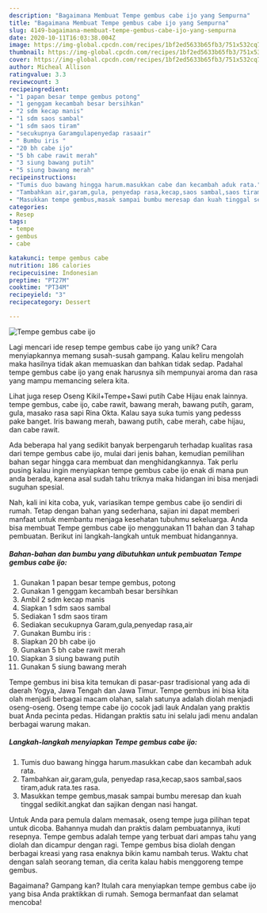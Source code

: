```yaml
---
description: "Bagaimana Membuat Tempe gembus cabe ijo yang Sempurna"
title: "Bagaimana Membuat Tempe gembus cabe ijo yang Sempurna"
slug: 4149-bagaimana-membuat-tempe-gembus-cabe-ijo-yang-sempurna
date: 2020-10-11T16:03:38.004Z
image: https://img-global.cpcdn.com/recipes/1bf2ed5633b65fb3/751x532cq70/tempe-gembus-cabe-ijo-foto-resep-utama.jpg
thumbnail: https://img-global.cpcdn.com/recipes/1bf2ed5633b65fb3/751x532cq70/tempe-gembus-cabe-ijo-foto-resep-utama.jpg
cover: https://img-global.cpcdn.com/recipes/1bf2ed5633b65fb3/751x532cq70/tempe-gembus-cabe-ijo-foto-resep-utama.jpg
author: Micheal Allison
ratingvalue: 3.3
reviewcount: 3
recipeingredient:
- "1 papan besar tempe gembus potong"
- "1 genggam kecambah besar bersihkan"
- "2 sdm kecap manis"
- "1 sdm saos sambal"
- "1 sdm saos tiram"
- "secukupnya Garamgulapenyedap rasaair"
- " Bumbu iris "
- "20 bh cabe ijo"
- "5 bh cabe rawit merah"
- "3 siung bawang putih"
- "5 siung bawang merah"
recipeinstructions:
- "Tumis duo bawang hingga harum.masukkan cabe dan kecambah aduk rata."
- "Tambahkan air,garam,gula, penyedap rasa,kecap,saos sambal,saos tiram,aduk rata.tes rasa."
- "Masukkan tempe gembus,masak sampai bumbu meresap dan kuah tinggal sedikit.angkat dan sajikan dengan nasi hangat."
categories:
- Resep
tags:
- tempe
- gembus
- cabe

katakunci: tempe gembus cabe 
nutrition: 186 calories
recipecuisine: Indonesian
preptime: "PT27M"
cooktime: "PT34M"
recipeyield: "3"
recipecategory: Dessert

---
```



![Tempe gembus cabe ijo](https://img-global.cpcdn.com/recipes/1bf2ed5633b65fb3/751x532cq70/tempe-gembus-cabe-ijo-foto-resep-utama.jpg)

Lagi mencari ide resep tempe gembus cabe ijo yang unik? Cara menyiapkannya memang susah-susah gampang. Kalau keliru mengolah maka hasilnya tidak akan memuaskan dan bahkan tidak sedap. Padahal tempe gembus cabe ijo yang enak harusnya sih mempunyai aroma dan rasa yang mampu memancing selera kita.

Lihat juga resep Oseng Kikil+Tempe+Sawi putih Cabe Hijau enak lainnya. tempe gembus, cabe ijo, cabe rawit, bawang merah, bawang putih, garam, gula, masako rasa sapi Rina Okta. Kalau saya suka tumis yang pedesss pake banget. Iris bawang merah, bawang putih, cabe merah, cabe hijau, dan cabe rawit.

Ada beberapa hal yang sedikit banyak berpengaruh terhadap kualitas rasa dari tempe gembus cabe ijo, mulai dari jenis bahan, kemudian pemilihan bahan segar hingga cara membuat dan menghidangkannya. Tak perlu pusing kalau ingin menyiapkan tempe gembus cabe ijo enak di mana pun anda berada, karena asal sudah tahu triknya maka hidangan ini bisa menjadi suguhan spesial.


Nah, kali ini kita coba, yuk, variasikan tempe gembus cabe ijo sendiri di rumah. Tetap dengan bahan yang sederhana, sajian ini dapat memberi manfaat untuk membantu menjaga kesehatan tubuhmu sekeluarga. Anda bisa membuat Tempe gembus cabe ijo menggunakan 11 bahan dan 3 tahap pembuatan. Berikut ini langkah-langkah untuk membuat hidangannya.

<!--inarticleads1-->

##### Bahan-bahan dan bumbu yang dibutuhkan untuk pembuatan Tempe gembus cabe ijo:

1. Gunakan 1 papan besar tempe gembus, potong
1. Gunakan 1 genggam kecambah besar bersihkan
1. Ambil 2 sdm kecap manis
1. Siapkan 1 sdm saos sambal
1. Sediakan 1 sdm saos tiram
1. Sediakan secukupnya Garam,gula,penyedap rasa,air
1. Gunakan  Bumbu iris :
1. Siapkan 20 bh cabe ijo
1. Gunakan 5 bh cabe rawit merah
1. Siapkan 3 siung bawang putih
1. Gunakan 5 siung bawang merah


Tempe gembus ini bisa kita temukan di pasar-pasr tradisional yang ada di daerah Yogya, Jawa Tengah dan Jawa Timur. Tempe gembus ini bisa kita olah menjadi berbagai macam olahan, salah satunya adalah diolah menjadi oseng-oseng. Oseng tempe cabe ijo cocok jadi lauk Andalan yang praktis buat Anda pecinta pedas. Hidangan praktis satu ini selalu jadi menu andalan berbagai warung makan. 

<!--inarticleads2-->

##### Langkah-langkah menyiapkan Tempe gembus cabe ijo:

1. Tumis duo bawang hingga harum.masukkan cabe dan kecambah aduk rata.
1. Tambahkan air,garam,gula, penyedap rasa,kecap,saos sambal,saos tiram,aduk rata.tes rasa.
1. Masukkan tempe gembus,masak sampai bumbu meresap dan kuah tinggal sedikit.angkat dan sajikan dengan nasi hangat.


Untuk Anda para pemula dalam memasak, oseng tempe juga pilihan tepat untuk dicoba. Bahannya mudah dan praktis dalam pembuatannya, ikuti resepnya. Tempe gembus adalah tempe yang terbuat dari ampas tahu yang diolah dan dicampur dengan ragi. Tempe gembus bisa diolah dengan berbagai kreasi yang rasa enaknya bikin kamu nambah terus. Waktu chat dengan salah seorang teman, dia cerita kalau habis menggoreng tempe gembus. 

Bagaimana? Gampang kan? Itulah cara menyiapkan tempe gembus cabe ijo yang bisa Anda praktikkan di rumah. Semoga bermanfaat dan selamat mencoba!
